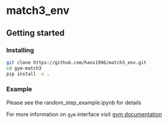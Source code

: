 # match3_env


## Getting started
### Installing
```bash
git clone https://github.com/hans1996/match3_env.git
cd gym-match3
pip install -e .
```

### Example 

Please see the random_step_example.ipynb  for details

For more information on `gym` interface visit [gym documentation](https://gym.openai.com/docs/)

